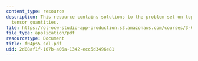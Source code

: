 ```yaml
---
content_type: resource
description: This resource contains solutions to the problem set on topics like symmetry,and
  tensor quantities.
file: https://ol-ocw-studio-app-production.s3.amazonaws.com/courses/3-012-fundamentals-of-materials-science-fall-2005/2d08af1f107ba06a1342ecc5d3496e81_f04ps5_sol.pdf
file_type: application/pdf
resourcetype: Document
title: f04ps5_sol.pdf
uid: 2d08af1f-107b-a06a-1342-ecc5d3496e81
---
```

